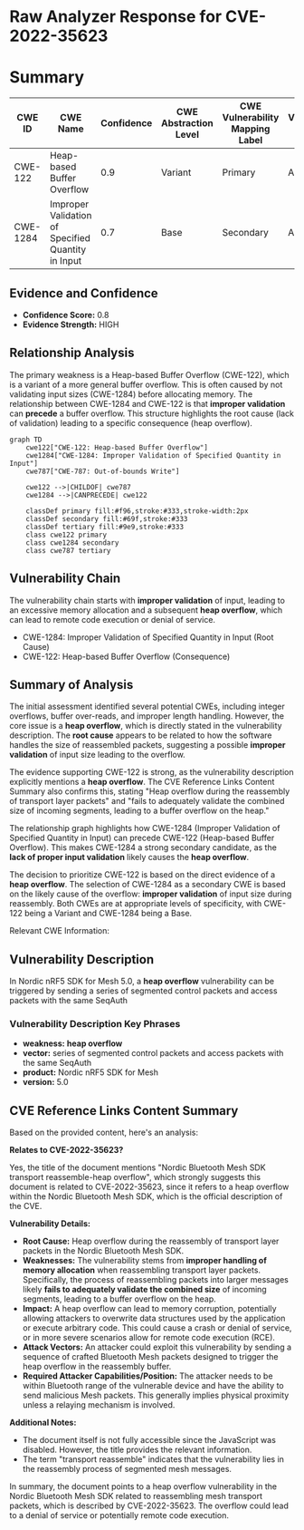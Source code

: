 # Raw Analyzer Response for CVE-2022-35623

# Summary
| CWE ID | CWE Name | Confidence | CWE Abstraction Level | CWE Vulnerability Mapping Label | CWE-Vulnerability Mapping Notes |
|---|---|---|---|---|---|
| CWE-122 | Heap-based Buffer Overflow | 0.9 | Variant | Primary | Allowed |
| CWE-1284 | Improper Validation of Specified Quantity in Input | 0.7 | Base | Secondary | Allowed |

## Evidence and Confidence

*   **Confidence Score:** 0.8
*   **Evidence Strength:** HIGH

## Relationship Analysis
The primary weakness is a Heap-based Buffer Overflow (CWE-122), which is a variant of a more general buffer overflow. This is often caused by not validating input sizes (CWE-1284) before allocating memory. The relationship between CWE-1284 and CWE-122 is that **improper validation** can **precede** a buffer overflow. This structure highlights the root cause (lack of validation) leading to a specific consequence (heap overflow).

```mermaid
graph TD
    cwe122["CWE-122: Heap-based Buffer Overflow"]
    cwe1284["CWE-1284: Improper Validation of Specified Quantity in Input"]
    cwe787["CWE-787: Out-of-bounds Write"]

    cwe122 -->|CHILDOF| cwe787
    cwe1284 -->|CANPRECEDE| cwe122
    
    classDef primary fill:#f96,stroke:#333,stroke-width:2px
    classDef secondary fill:#69f,stroke:#333
    classDef tertiary fill:#9e9,stroke:#333
    class cwe122 primary
    class cwe1284 secondary
    class cwe787 tertiary
```

## Vulnerability Chain
The vulnerability chain starts with **improper validation** of input, leading to an excessive memory allocation and a subsequent **heap overflow**, which can lead to remote code execution or denial of service.
  - CWE-1284: Improper Validation of Specified Quantity in Input (Root Cause)
  - CWE-122: Heap-based Buffer Overflow (Consequence)

## Summary of Analysis
The initial assessment identified several potential CWEs, including integer overflows, buffer over-reads, and improper length handling. However, the core issue is a **heap overflow**, which is directly stated in the vulnerability description. The **root cause** appears to be related to how the software handles the size of reassembled packets, suggesting a possible **improper validation** of input size leading to the overflow.

The evidence supporting CWE-122 is strong, as the vulnerability description explicitly mentions a **heap overflow**. The CVE Reference Links Content Summary also confirms this, stating "Heap overflow during the reassembly of transport layer packets" and "fails to adequately validate the combined size of incoming segments, leading to a buffer overflow on the heap."

The relationship graph highlights how CWE-1284 (Improper Validation of Specified Quantity in Input) can precede CWE-122 (Heap-based Buffer Overflow). This makes CWE-1284 a strong secondary candidate, as the **lack of proper input validation** likely causes the **heap overflow**.

The decision to prioritize CWE-122 is based on the direct evidence of a **heap overflow**. The selection of CWE-1284 as a secondary CWE is based on the likely cause of the overflow: **improper validation** of input size during reassembly. Both CWEs are at appropriate levels of specificity, with CWE-122 being a Variant and CWE-1284 being a Base.

Relevant CWE Information:

## Vulnerability Description
In Nordic nRF5 SDK for Mesh 5.0, a **heap overflow** vulnerability can be triggered by sending a series of segmented control packets and access packets with the same SeqAuth

### Vulnerability Description Key Phrases
- **weakness:** **heap overflow**
- **vector:** series of segmented control packets and access packets with the same SeqAuth
- **product:** Nordic nRF5 SDK for Mesh
- **version:** 5.0

## CVE Reference Links Content Summary
Based on the provided content, here's an analysis:

**Relates to CVE-2022-35623?**

Yes, the title of the document mentions "Nordic Bluetooth Mesh SDK transport reassemble-heap overflow", which strongly suggests this document is related to CVE-2022-35623, since it refers to a heap overflow within the Nordic Bluetooth Mesh SDK, which is the official description of the CVE.

**Vulnerability Details:**

*   **Root Cause:** Heap overflow during the reassembly of transport layer packets in the Nordic Bluetooth Mesh SDK.
*   **Weaknesses:** The vulnerability stems from **improper handling of memory allocation** when reassembling transport layer packets. Specifically, the process of reassembling packets into larger messages likely **fails to adequately validate the combined size** of incoming segments, leading to a buffer overflow on the heap.
*   **Impact:** A heap overflow can lead to memory corruption, potentially allowing attackers to overwrite data structures used by the application or execute arbitrary code. This could cause a crash or denial of service, or in more severe scenarios allow for remote code execution (RCE).
*   **Attack Vectors:** An attacker could exploit this vulnerability by sending a sequence of crafted Bluetooth Mesh packets designed to trigger the heap overflow in the reassembly buffer.
*   **Required Attacker Capabilities/Position:** The attacker needs to be within Bluetooth range of the vulnerable device and have the ability to send malicious Mesh packets. This generally implies physical proximity unless a relaying mechanism is involved.

**Additional Notes:**

*   The document itself is not fully accessible since the JavaScript was disabled. However, the title provides the relevant information.
*   The term "transport reassemble" indicates that the vulnerability lies in the reassembly process of segmented mesh messages.

In summary, the document points to a heap overflow vulnerability in the Nordic Bluetooth Mesh SDK related to reassembling mesh transport packets, which is described by CVE-2022-35623. The overflow could lead to a denial of service or potentially remote code execution.